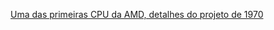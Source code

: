 [Uma das primeiras CPU da AMD, detalhes do projeto de 1970](http://www.righto.com/2020/04/inside-am2901-amds-1970s-bit-slice.html)
